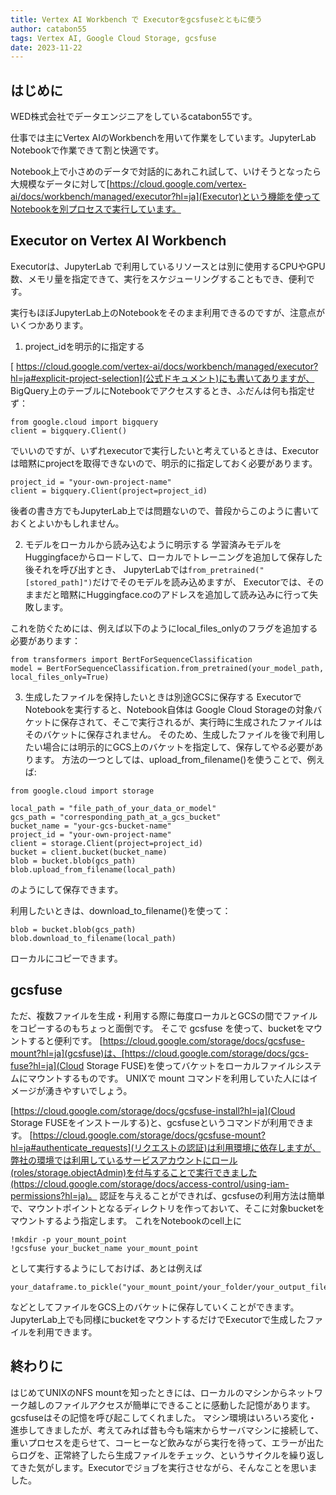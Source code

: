 ```yaml
---
title: Vertex AI Workbench で Executorをgcsfuseとともに使う
author: catabon55
tags: Vertex AI, Google Cloud Storage, gcsfuse
date: 2023-11-22
---
```


## はじめに
WED株式会社でデータエンジニアをしているcatabon55です。

仕事では主にVertex AIのWorkbenchを用いて作業をしています。JupyterLab Notebookで作業できて割と快適です。

Notebook上で小さめのデータで対話的にあれこれ試して、いけそうとなったら大規模なデータに対して[https://cloud.google.com/vertex-ai/docs/workbench/managed/executor?hl=ja](Executor)という機能を使ってNotebookを別プロセスで実行しています。


## Executor on Vertex AI Workbench

Executorは、JupyterLab で利用しているリソースとは別に使用するCPUやGPU数、メモリ量を指定できて、実行をスケジューリングすることもでき、便利です。

実行もほぼJupyterLab上のNotebookをそのまま利用できるのですが、注意点がいくつかあります。

1. project_idを明示的に指定する

[  https://cloud.google.com/vertex-ai/docs/workbench/managed/executor?hl=ja#explicit-project-selection](公式ドキュメント)にも書いてありますが、
BigQuery上のテーブルにNotebookでアクセスするとき、ふだんは何も指定せず：

```
from google.cloud import bigquery
client = bigquery.Client()
```
でいいのですが、いずれexecutorで実行したいと考えているときは、Executorは暗黙にprojectを取得できないので、明示的に指定しておく必要があります。
```
project_id = "your-own-project-name"
client = bigquery.Client(project=project_id)
```
後者の書き方でもJupyterLab上では問題ないので、普段からこのように書いておくとよいかもしれません。


2. モデルをローカルから読み込むように明示する
学習済みモデルをHuggingfaceからロードして、ローカルでトレーニングを追加して保存した後それを呼び出すとき、
JupyterLabでは`from_pretrained("[stored_path]")`だけでそのモデルを読み込めますが、
Executorでは、そのままだと暗黙にHuggingface.coのアドレスを追加して読み込みに行って失敗します。

これを防ぐためには、例えば以下のようにlocal_files_onlyのフラグを追加する必要があります：
```
from transformers import BertForSequenceClassification
model = BertForSequenceClassification.from_pretrained(your_model_path, local_files_only=True)
```

3. 生成したファイルを保持したいときは別途GCSに保存する
ExecutorでNotebookを実行すると、Notebook自体は Google Cloud Storageの対象バケットに保存されて、そこで実行されるが、実行時に生成されたファイルはそのバケットに保存されません。
そのため、生成したファイルを後で利用したい場合には明示的にGCS上のバケットを指定して、保存してやる必要があります。
方法の一つとしては、upload_from_filename()を使うことで、例えば:

```
from google.cloud import storage

local_path = "file_path_of_your_data_or_model"
gcs_path = "corresponding_path_at_a_gcs_bucket"
bucket_name = "your-gcs-bucket-name"
project_id = "your-own-project-name"
client = storage.Client(project=project_id)
bucket = client.bucket(bucket_name)
blob = bucket.blob(gcs_path)
blob.upload_from_filename(local_path)
```
のようにして保存できます。

利用したいときは、download_to_filename()を使って：
```
blob = bucket.blob(gcs_path)
blob.download_to_filename(local_path)
```
ローカルにコピーできます。

## gcsfuse

ただ、複数ファイルを生成・利用する際に毎度ローカルとGCSの間でファイルをコピーするのもちょっと面倒です。
そこで gcsfuse を使って、bucketをマウントすると便利です。
[https://cloud.google.com/storage/docs/gcsfuse-mount?hl=ja](gcsfuse)は、[https://cloud.google.com/storage/docs/gcs-fuse?hl=ja](Cloud Storage FUSE)を使ってバケットをローカルファイルシステムにマウントするものです。
UNIXで mount コマンドを利用していた人にはイメージが湧きやすいでしょう。

[https://cloud.google.com/storage/docs/gcsfuse-install?hl=ja](Cloud Storage FUSEをインストールする)と、gcsfuseというコマンドが利用できます。
[https://cloud.google.com/storage/docs/gcsfuse-mount?hl=ja#authenticate_requests](リクエストの認証)は利用環境に依存しますが、弊社の環境では利用しているサービスアカウントにロール(roles/storage.objectAdmin)を付与することで実行できました(https://cloud.google.com/storage/docs/access-control/using-iam-permissions?hl=ja)。
認証を与えることができれば、gcsfuseの利用方法は簡単で、マウントポイントとなるディレクトリを作っておいて、そこに対象bucketをマウントするよう指定します。
これをNotebookのcell上に
```
!mkdir -p your_mount_point
!gcsfuse your_bucket_name your_mount_point
```
として実行するようにしておけば、あとは例えば
```
your_dataframe.to_pickle("your_mount_point/your_folder/your_output_file")
```
などとしてファイルをGCS上のバケットに保存していくことができます。
JupyterLab上でも同様にbucketをマウントするだけでExecutorで生成したファイルを利用できます。

## 終わりに

はじめてUNIXのNFS mountを知ったときには、ローカルのマシンからネットワーク越しのファイルアクセスが簡単にできることに感動した記憶があります。gcsfuseはその記憶を呼び起こしてくれました。
マシン環境はいろいろ変化・進歩してきましたが、考えてみれば昔も今も端末からサーバマシンに接続して、重いプロセスを走らせて、コーヒーなど飲みながら実行を待って、エラーが出たらログを、正常終了したら生成ファイルをチェック、というサイクルを繰り返してきた気がします。Executorでジョブを実行させながら、そんなことを思いました。


